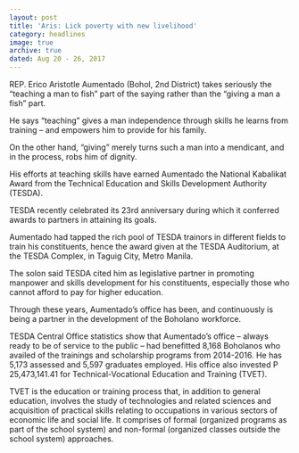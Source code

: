 ```yaml
---
layout: post
title: 'Aris: Lick poverty with new livelihood'
category: headlines
image: true
archive: true
dated: Aug 20 - 26, 2017
---
```


REP. Erico Aristotle Aumentado (Bohol, 2nd District) takes seriously the “teaching a man to fish” part of the saying rather than the “giving a man a fish” part.

He says “teaching” gives a man independence through skills he learns from training – and empowers him to provide for his family.

On the other hand, “giving” merely turns such a man into a mendicant, and in the process, robs him of dignity.

His efforts at teaching skills have earned Aumentado the National Kabalikat Award from the Technical Education and Skills Development Authority (TESDA).

TESDA recently celebrated its 23rd anniversary during which it conferred awards to partners in attaining its goals.

Aumentado had tapped the rich pool of TESDA trainors in different fields to train his constituents, hence the award given at the TESDA Auditorium, at the TESDA Complex, in Taguig City, Metro Manila.

The solon said TESDA cited him as legislative partner in promoting manpower and skills development for his constituents, especially those who cannot afford to pay for higher education.

Through these years, Aumentado’s office has been, and continuously is being a partner in the development of the Boholano workforce.

TESDA Central Office statistics show that Aumentado’s office – always ready to be of service to the public – had benefitted 8,168 Boholanos who availed of the trainings and scholarship programs from 2014-2016.
He has 5,173 assessed and 5,597 graduates employed. His office also invested P 25,473,141.41 for Technical-Vocational Education and Training (TVET).

TVET is the education or training process that, in addition to general education, involves the study of technologies and related sciences and acquisition of practical skills relating to occupations in various sectors of economic life and social life. It comprises of formal (organized programs as part of the school system) and non-formal (organized classes outside the school system) approaches.
